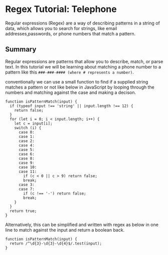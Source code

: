 # Regex Tutorial: Telephone

Regular expressions (Regex) are a way of describing patterns in a string of data, which allows you to search for strings, like email addresses,passwords, or phone numbers that match a pattern.



## Summary

Regular expressions are patterns that allow you to describe, match, or parse text. In this tutorial we will be learning about matching a phone number to a pattern like this `###-###-#### (where # represents a number)`.

conventionally we can use a small function to find if a supplied string matches a pattern or not like below in JavaScript by looping through the numbers and matching against the case and making a decison.
```
function isPatternMatch(input) {
  if (typeof input !== 'string' || input.length !== 12) {
    return false;
  }
  for (let i = 0; i < input.length; i++) {
    let c = input[i];
    switch (i) {
      case 0:
      case 1:
      case 2:
      case 4:
      case 5:
      case 6:
      case 8:
      case 9:
      case 10:
      case 11:
        if (c < 0 || c > 9) return false;
        break;
      case 3:
      case 7:
        if (c !== '-') return false;
        break;
    }
  }
  return true;
}
```
Alternatively, this can be simplified and written with regex as below in one line to match against the input and return a boolean back.

```
function isPatternMatch(input) {
  return /^\d{3}-\d{3}-\d{4}$/.test(input);
}
```